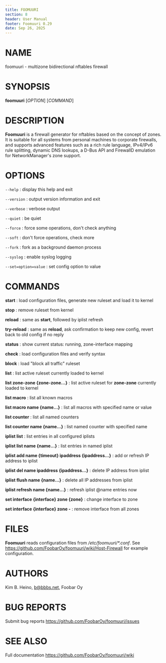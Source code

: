 ```yaml
---
title: FOOMUURI
section: 8
header: User Manual
footer: Foomuuri 0.29
date: Sep 26, 2025
---
```


# NAME

foomuuri - multizone bidirectional nftables firewall


# SYNOPSIS

**foomuuri** [*OPTION*] [*COMMAND*]


# DESCRIPTION

**Foomuuri** is a firewall generator for nftables based on the concept of
zones. It is suitable for all systems from personal machines to corporate
firewalls, and supports advanced features such as a rich rule language,
IPv4/IPv6 rule splitting, dynamic DNS lookups, a D-Bus API and FirewallD
emulation for NetworkManager's zone support.


# OPTIONS

`--help`
: display this help and exit

`--version`
: output version information and exit

`--verbose`
: verbose output

`--quiet`
: be quiet

`--force`
: force some operations, don't check anything

`--soft`
: don't force operations, check more

`--fork`
: fork as a background daemon process

`--syslog`
: enable syslog logging

`--set=option=value`
: set config option to value


# COMMANDS

**start**
: load configuration files, generate new ruleset and load it to kernel

**stop**
: remove ruleset from kernel

**reload**
: same as **start**, followed by iplist refresh

**try-reload**
: same as **reload**, ask confirmation to keep new config, revert back to
old config if no reply

**status**
: show current status: running, zone-interface mapping

**check**
: load configuration files and verify syntax

**block**
: load "block all traffic" ruleset

**list**
: list active ruleset currently loaded to kernel

**list zone-zone {zone-zone...}**
: list active ruleset for **zone-zone** currently loaded to kernel

**list macro**
: list all known macros

**list macro name {name...}**
: list all macros with specified name or value

**list counter**
: list all named counters

**list counter name {name...}**
: list named counter with specified name

**iplist list**
: list entries in all configured iplists

**iplist list name {name...}**
: list entries in named iplist

**iplist add name {timeout} ipaddress {ipaddress...}**
: add or refresh IP address to iplist

**iplist del name ipaddress {ipaddress...}**
: delete IP address from iplist

**iplist flush name {name...}**
: delete all IP addresses from iplist

**iplist refresh name {name...}**
: refresh iplist @name entries now

**set interface {interface} zone {zone}**
: change interface to zone

**set interface {interface} zone -**
: remove interface from all zones


# FILES

**Foomuuri** reads configuration files from */etc/foomuuri/\*.conf*.
See <https://github.com/FoobarOy/foomuuri/wiki/Host-Firewall> for example
configuration.


# AUTHORS

Kim B. Heino, b@bbbs.net, Foobar Oy


# BUG REPORTS

Submit bug reports <https://github.com/FoobarOy/foomuuri/issues>


# SEE ALSO

Full documentation <https://github.com/FoobarOy/foomuuri/wiki>
